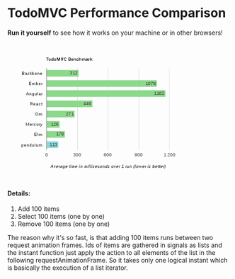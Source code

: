 # TodoMVC Performance Comparison

**Run it yourself** to see how it works on your machine or in other browsers!

![Sample of pendulum execution in Chrome, Fedora 19](sample.png)


#### Details: 
1. Add 100 items
2. Select 100 items (one by one)
3. Remove 100 items (one by one)

The reason why it's so fast, is that adding 100 items runs between two request
animation frames. Ids of items are gathered in signals as lists and 
the instant function just apply the action to all elements of the list
in the following requestAnimationFrame. So it takes only one logical instant
which is basically the execution of a list iterator.


